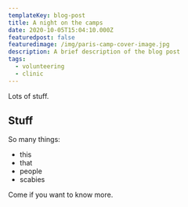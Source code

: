 ```yaml
---
templateKey: blog-post
title: A night on the camps
date: 2020-10-05T15:04:10.000Z
featuredpost: false
featuredimage: /img/paris-camp-cover-image.jpg
description: A brief description of the blog post
tags:
  - volunteering
  - clinic
---
```


Lots of stuff.

## Stuff

So many things:

- this
- that
- people
- scabies

Come if you want to know more.
